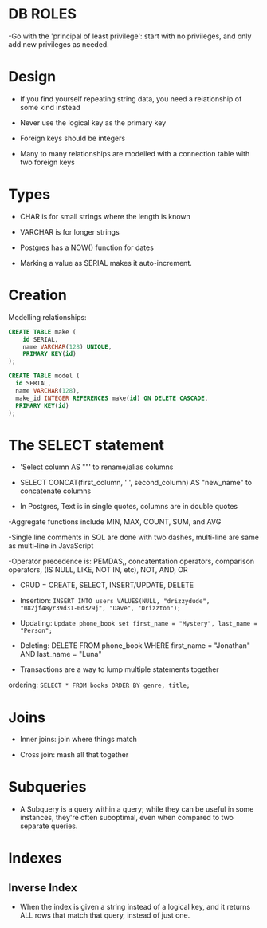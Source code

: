 # DB ROLES

-Go with the 'principal of least privilege': start with no privileges, and only add new privileges as needed.

# Design

- If you find yourself repeating string data, you need a relationship of some kind instead

- Never use the logical key as the primary key

- Foreign keys should be integers

- Many to many relationships are modelled with a connection table with two foreign keys

# Types

- CHAR is for small strings where the length is known

- VARCHAR is for longer strings

- Postgres has a NOW() function for dates

- Marking a value as SERIAL makes it auto-increment.

# Creation

Modelling relationships:

```sql
CREATE TABLE make (
    id SERIAL,
    name VARCHAR(128) UNIQUE,
    PRIMARY KEY(id)
);

CREATE TABLE model (
  id SERIAL,
  name VARCHAR(128),
  make_id INTEGER REFERENCES make(id) ON DELETE CASCADE,
  PRIMARY KEY(id)
);
```



# The SELECT statement

- 'Select column AS "<new-name>"' to rename/alias columns

- SELECT CONCAT(first_column, ' ', second_column) AS "new_name" to concatenate columns

- In Postgres, Text is in single quotes, columns are in double quotes

-Aggregate functions include MIN, MAX, COUNT, SUM, and AVG

-Single line comments in SQL are done with two dashes, multi-line are same as multi-line in JavaScript

-Operator precedence is: PEMDAS,, concatentation operators, comparison operators, (IS NULL, LIKE, NOT IN, etc), NOT, AND, OR

- CRUD = CREATE, SELECT, INSERT/UPDATE, DELETE

- Insertion: `INSERT INTO users VALUES(NULL, "drizzydude", "082jf48yr39d31-0d329j", "Dave", "Drizzton");`

- Updating: `Update phone_book set first_name = "Mystery", last_name = "Person";`

- Deleting: DELETE FROM phone_book WHERE first_name = "Jonathan" AND last_name = "Luna"

- Transactions are a way to lump multiple statements together

ordering: `SELECT * FROM books ORDER BY genre, title;`

# Joins

- Inner joins: join where things match

- Cross join: mash all that together

# Subqueries

- A Subquery is a query within a query; while they can be useful in some instances, they're often suboptimal, even when compared to two separate queries.

# Indexes

## Inverse Index

- When the index is given a string instead of a logical key, and it returns ALL rows that match that query, instead of just one.



